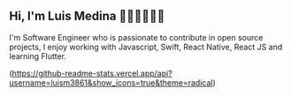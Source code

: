 ## Hi, I'm Luis Medina   🧑🏽‍💻🤟🏽📱
I'm Software Engineer who is passionate to contribute in open source projects, I enjoy working with Javascript, Swift, React Native, React JS and learning Flutter.


(https://github-readme-stats.vercel.app/api?username=luism3861&show_icons=true&theme=radical)
